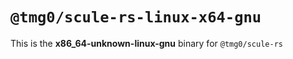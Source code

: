 # `@tmg0/scule-rs-linux-x64-gnu`

This is the **x86_64-unknown-linux-gnu** binary for `@tmg0/scule-rs`
